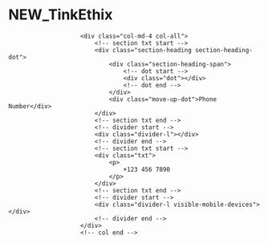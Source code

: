 # NEW_TinkEthix


 <!-- col start -->
                        <div class="col-md-4 col-all">
                            <!-- section txt start -->
                            <div class="section-heading section-heading-dot">
                                <div class="section-heading-span">
                                    <!-- dot start -->
                                    <div class="dot"></div>
                                    <!-- dot end -->
                                </div>
                                <div class="move-up-dot">Phone Number</div>
                            </div>
                            <!-- section txt end -->
                            <!-- divider start -->
                            <div class="divider-l"></div>
                            <!-- divider end -->
                            <!-- section txt start -->
                            <div class="txt">
                                <p>
                                    +123 456 7890
                                </p>
                            </div>
                            <!-- section txt end -->
                            <!-- divider start -->
                            <div class="divider-l visible-mobile-devices"></div>
                            <!-- divider end -->
                        </div>
                        <!-- col end --> 